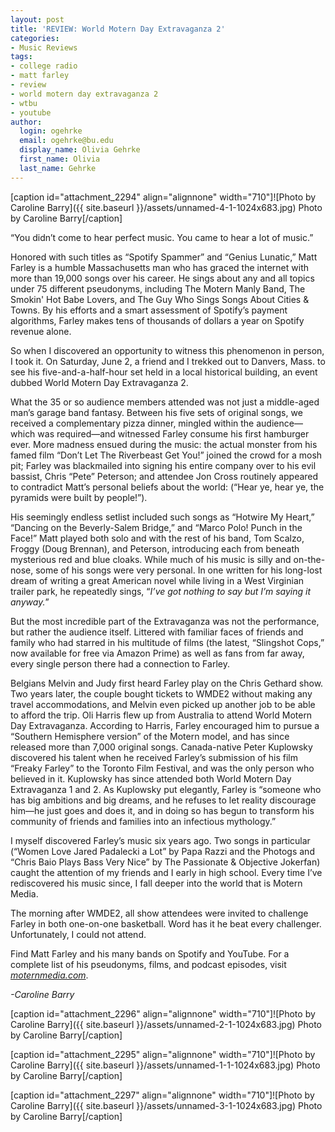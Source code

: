 ```yaml
---
layout: post
title: 'REVIEW: World Motern Day Extravaganza 2'
categories:
- Music Reviews
tags:
- college radio
- matt farley
- review
- world motern day extravaganza 2
- wtbu
- youtube
author:
  login: ogehrke
  email: ogehrke@bu.edu
  display_name: Olivia Gehrke
  first_name: Olivia
  last_name: Gehrke
---
```

\[caption id="attachment\_2294" align="alignnone" width="710"\]![Photo by Caroline Barry]({{ site.baseurl }}/assets/unnamed-4-1-1024x683.jpg) Photo by Caroline Barry\[/caption\]

“You didn’t come to hear perfect music. You came to hear a lot of music.”

Honored with such titles as “Spotify Spammer” and “Genius Lunatic,” Matt Farley is a humble Massachusetts man who has graced the internet with more than 19,000 songs over his career. He sings about any and all topics under 75 different pseudonyms, including The Motern Manly Band, The Smokin' Hot Babe Lovers, and The Guy Who Sings Songs About Cities & Towns. By his efforts and a smart assessment of Spotify’s payment algorithms, Farley makes tens of thousands of dollars a year on Spotify revenue alone.

So when I discovered an opportunity to witness this phenomenon in person, I took it. On Saturday, June 2, a friend and I trekked out to Danvers, Mass. to see his five-and-a-half-hour set held in a local historical building, an event dubbed World Motern Day Extravaganza 2.

What the 35 or so audience members attended was not just a middle-aged man’s garage band fantasy. Between his five sets of original songs, we received a complementary pizza dinner, mingled within the audience—which was required—and witnessed Farley consume his first hamburger ever. More madness ensued during the music: the actual monster from his famed film “Don’t Let The Riverbeast Get You!” joined the crowd for a mosh pit; Farley was blackmailed into signing his entire company over to his evil bassist, Chris “Pete” Peterson; and attendee Jon Cross routinely appeared to contradict Matt’s personal beliefs about the world: (“Hear ye, hear ye, the pyramids were built by people!”).

His seemingly endless setlist included such songs as “Hotwire My Heart,” “Dancing on the Beverly-Salem Bridge,” and “Marco Polo! Punch in the Face!” Matt played both solo and with the rest of his band, Tom Scalzo, Froggy (Doug Brennan), and Peterson, introducing each from beneath mysterious red and blue cloaks. While much of his music is silly and on-the-nose, some of his songs were very personal. In one written for his long-lost dream of writing a great American novel while living in a West Virginian trailer park, he repeatedly sings, “_I’ve got nothing to say but I’m saying it anyway._”

But the most incredible part of the Extravaganza was not the performance, but rather the audience itself. Littered with familiar faces of friends and family who had starred in his multitude of films (the latest, “Slingshot Cops,” now available for free via Amazon Prime) as well as fans from far away, every single person there had a connection to Farley.

Belgians Melvin and Judy first heard Farley play on the Chris Gethard show. Two years later, the couple bought tickets to WMDE2 without making any travel accommodations, and Melvin even picked up another job to be able to afford the trip. Oli Harris flew up from Australia to attend World Motern Day Extravaganza. According to Harris, Farley encouraged him to pursue a “Southern Hemisphere version” of the Motern model, and has since released more than 7,000 original songs. Canada-native Peter Kuplowsky discovered his talent when he received Farley’s submission of his film “Freaky Farley” to the Toronto Film Festival, and was the only person who believed in it. Kuplowsky has since attended both World Motern Day Extravaganza 1 and 2. As Kuplowsky put elegantly, Farley is “someone who has big ambitions and big dreams, and he refuses to let reality discourage him—he just goes and does it, and in doing so has begun to transform his community of friends and families into an infectious mythology.”

I myself discovered Farley’s music six years ago. Two songs in particular (“Women Love Jared Padalecki a Lot” by Papa Razzi and the Photogs and “Chris Baio Plays Bass Very Nice” by The Passionate & Objective Jokerfan) caught the attention of my friends and I early in high school. Every time I’ve rediscovered his music since, I fall deeper into the world that is Motern Media.

The morning after WMDE2, all show attendees were invited to challenge Farley in both one-on-one basketball. Word has it he beat every challenger. Unfortunately, I could not attend.

Find Matt Farley and his many bands on Spotify and YouTube. For a complete list of his pseudonyms, films, and podcast episodes, visit [_moternmedia.com_](http://moternmedia.com/).

_\-Caroline Barry_

\[caption id="attachment\_2296" align="alignnone" width="710"\]![Photo by Caroline Barry]({{ site.baseurl }}/assets/unnamed-2-1-1024x683.jpg) Photo by Caroline Barry\[/caption\]

\[caption id="attachment\_2295" align="alignnone" width="710"\]![Photo by Caroline Barry]({{ site.baseurl }}/assets/unnamed-1-1-1024x683.jpg) Photo by Caroline Barry\[/caption\]

\[caption id="attachment\_2297" align="alignnone" width="710"\]![Photo by Caroline Barry]({{ site.baseurl }}/assets/unnamed-3-1-1024x683.jpg) Photo by Caroline Barry\[/caption\]